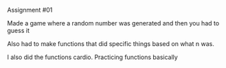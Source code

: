 Assignment #01

Made a game where a random number was generated and then you had to guess it

Also had to make functions that did specific things based on what n was.

I also did the functions cardio. Practicing functions basically